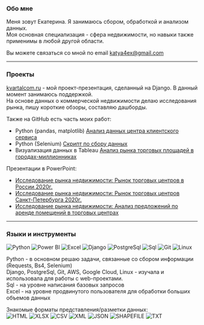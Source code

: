 
### Обо мне
Меня зовут Екатерина. Я занимаюсь сбором, обработкой и анализом данных.   
Моя основная специализация - сфера недвижимости, но навыки также применимы в любой другой области.  

Вы можете связаться со мной по email katya4ex@gmail.com

---
### Проекты
[kvartalcom.ru](https://kvartalcom.pythonanywhere.com) - мой проект-презентация, сделанный на Django. В данный момент занимаюсь поддержкой.  
На основе данных о коммерческой недвижимости делаю исследования рынка, пишу короткие обзоры, составляю дашборды.


Также на GitHub есть часть моих работ:  

 - Python (pandas, matplotlib) [Анализ данных центра клиентского сервиса](https://github.com/Katya4ex/katya4ex/blob/main/some_project/Data_analysis/Data_castomer_service.ipynb)
 - Python (Selenium) [Скрипт по сбору данных](https://github.com/Katya4ex/katya4ex/tree/main/some_project/Parsing)
 - Визуализация данных в Tableau [Анализ рынка торговых площадей в городах-миллионниках](https://public.tableau.com/views/-_16241099070140/sheet4?:language=en-US&:display_count=n&:origin=viz_share_link)
 
 Презентации в PowerPoint:
 - [Исследование рынка недвижимости: Рынок торговых центров в России 2020г.](https://docs.google.com/presentation/d/1XRy8R2KnYctTQR15zUcMDRwj2x5ZdTzJphMZi0Bad4I/edit?usp=sharing)
 - [Исследование рынка недвижимости: Рынок торговых центров Санкт-Петербурга 2020г.](https://docs.google.com/presentation/d/1hTsT-CPeb2aPEG1E9O2r3YvhrkV-R9MB5FnRy89maRg/edit?usp=sharing)
 - [Исследование рынка недвижимости: Анализ предложений по аренде помещений в торговых центрах](https://github.com/Katya4ex/katya4ex/blob/main/some_project/Data_analysis/Data_Spb_retail_rent.ipynb)

---
### Языки и инструменты
![Python](https://img.shields.io/badge/Python-c34f25?style=for-the-badge&logo=python)
![Power BI](https://img.shields.io/badge/Power_BI-c34f25?style=for-the-badge&logo=power_bi)
![Excel](https://img.shields.io/badge/Excel-c34f25?style=for-the-badge&logo=excel)
![Django](https://img.shields.io/badge/Django-c34f25?style=for-the-badge&logo=django)
![PostgreSql](https://img.shields.io/badge/PostgreSql-c34f25?style=for-the-badge&logo=postgresql)
![Sql](https://img.shields.io/badge/Sql-c34f25?style=for-the-badge&logo=esql)
![Git](https://img.shields.io/badge/Git-c34f25?style=for-the-badge&logo=git)
![Linux](https://img.shields.io/badge/Linux-c34f25?style=for-the-badge&logo=linux)


Python - в основном решаю задачи, связанные со сбором информации (Requests, Bs4, Selenium)  
Django, PostgreSql, Git, AWS, Google Cloud, Linux - изучала и использовала для работы с web-проектами.  
Sql - на уровне написания базовых запросов  
Excel - на уровне продвинутого пользователя для обработки больших объемов данных


Знакомые форматы представления/разметки данных:  
![HTML](https://img.shields.io/badge/HTML-999999?style=for-the-badge&logo=HTML)
![XLSX](https://img.shields.io/badge/XLSX-999999?style=for-the-badge&logo=XLSX)
![CSV](https://img.shields.io/badge/CSV-999999?style=for-the-badge&logo=CSV)
![XML](https://img.shields.io/badge/XML-999999?style=for-the-badge&logo=XML)
![JSON](https://img.shields.io/badge/JSON-999999?style=for-the-badge&logo=JSON)
![SHAPEFILE](https://img.shields.io/badge/SHAPEFILE-999999?style=for-the-badge&logo=shapefile)
![TXT](https://img.shields.io/badge/TXT-999999?style=for-the-badge&logo=TXT)  

